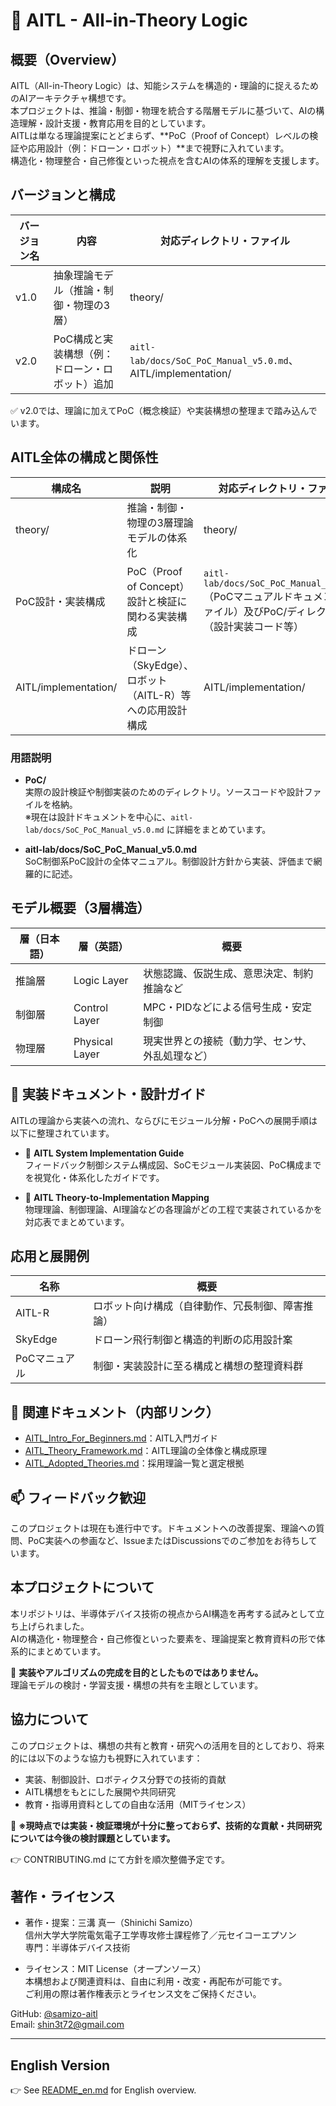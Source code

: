 # 🧠 AITL - All-in-Theory Logic

## 概要（Overview）

AITL（All-in-Theory Logic）は、知能システムを構造的・理論的に捉えるためのAIアーキテクチャ構想です。  
本プロジェクトは、推論・制御・物理を統合する階層モデルに基づいて、AIの構造理解・設計支援・教育応用を目的としています。  
AITLは単なる理論提案にとどまらず、**PoC（Proof of Concept）レベルの検証や応用設計（例：ドローン・ロボット）**まで視野に入れています。  
構造化・物理整合・自己修復といった視点を含むAIの体系的理解を支援します。

## バージョンと構成

| バージョン名 | 内容                                   | 対応ディレクトリ・ファイル                            |
|--------------|--------------------------------------|---------------------------------------------------|
| v1.0         | 抽象理論モデル（推論・制御・物理の3層）  | theory/                                           |
| v2.0         | PoC構成と実装構想（例：ドローン・ロボット）追加 | `aitl-lab/docs/SoC_PoC_Manual_v5.0.md`、AITL/implementation/ |

✅ v2.0では、理論に加えてPoC（概念検証）や実装構想の整理まで踏み込んでいます。

## AITL全体の構成と関係性

| 構成名              | 説明                                        | 対応ディレクトリ・ファイル                          |
|---------------------|---------------------------------------------|-------------------------------------------------|
| theory/             | 推論・制御・物理の3層理論モデルの体系化         | theory/                                         |
| PoC設計・実装構成    | PoC（Proof of Concept）設計と検証に関わる実装構成 | `aitl-lab/docs/SoC_PoC_Manual_v5.0.md`（PoCマニュアルドキュメントファイル）及びPoC/ディレクトリ（設計実装コード等） |
| AITL/implementation/ | ドローン（SkyEdge）、ロボット（AITL-R）等への応用設計構成 | AITL/implementation/                            |

### 用語説明

- **PoC/**  
  実際の設計検証や制御実装のためのディレクトリ。ソースコードや設計ファイルを格納。  
  ※現在は設計ドキュメントを中心に、`aitl-lab/docs/SoC_PoC_Manual_v5.0.md` に詳細をまとめています。

- **aitl-lab/docs/SoC_PoC_Manual_v5.0.md**  
  SoC制御系PoC設計の全体マニュアル。制御設計方針から実装、評価まで網羅的に記述。

## モデル概要（3層構造）

| 層（日本語） | 層（英語）        | 概要                                       |
|-------------|-------------------|------------------------------------------|
| 推論層       | Logic Layer       | 状態認識、仮説生成、意思決定、制約推論など   |
| 制御層       | Control Layer     | MPC・PIDなどによる信号生成・安定制御         |
| 物理層       | Physical Layer    | 現実世界との接続（動力学、センサ、外乱処理など）|

## 📁 実装ドキュメント・設計ガイド

AITLの理論から実装への流れ、ならびにモジュール分解・PoCへの展開手順は以下に整理されています。

- 🧩 **AITL System Implementation Guide**  
  フィードバック制御システム構成図、SoCモジュール実装図、PoC構成までを視覚化・体系化したガイドです。  

- 🧠 **AITL Theory-to-Implementation Mapping**  
  物理理論、制御理論、AI理論などの各理論がどの工程で実装されているかを対応表でまとめています。

## 応用と展開例

| 名称     | 概要                                   |
|----------|--------------------------------------|
| AITL-R   | ロボット向け構成（自律動作、冗長制御、障害推論） |
| SkyEdge  | ドローン飛行制御と構造的判断の応用設計案         |
| PoCマニュアル | 制御・実装設計に至る構成と構想の整理資料群         |

## 🔗 関連ドキュメント（内部リンク）

- [AITL_Intro_For_Beginners.md](./docs/AITL_Intro_For_Beginners.md)：AITL入門ガイド  
- [AITL_Theory_Framework.md](./docs/AITL_Theory_Framework.md)：AITL理論の全体像と構成原理  
- [AITL_Adopted_Theories.md](./docs/AITL_Adopted_Theories.md)：採用理論一覧と選定根拠

## 📫 フィードバック歓迎

このプロジェクトは現在も進行中です。ドキュメントへの改善提案、理論への質問、PoC実装への参画など、IssueまたはDiscussionsでのご参加をお待ちしています。

## 本プロジェクトについて

本リポジトリは、半導体デバイス技術の視点からAI構造を再考する試みとして立ち上げられました。  
AIの構造化・物理整合・自己修復といった要素を、理論提案と教育資料の形で体系的にまとめています。  

🔎 **実装やアルゴリズムの完成を目的としたものではありません。**  
理論モデルの検討・学習支援・構想の共有を主眼としています。

## 協力について

このプロジェクトは、構想の共有と教育・研究への活用を目的としており、将来的には以下のような協力も視野に入れています：

- 実装、制御設計、ロボティクス分野での技術的貢献  
- AITL構想をもとにした展開や共同研究  
- 教育・指導用資料としての自由な活用（MITライセンス）

🔧 **※現時点では実装・検証環境が十分に整っておらず、技術的な貢献・共同研究については今後の検討課題としています。**  

👉 CONTRIBUTING.md にて方針を順次整備予定です。

## 著作・ライセンス

- 著作・提案：三溝 真一（Shinichi Samizo）  
  信州大学大学院電気電子工学専攻修士課程修了／元セイコーエプソン  
  専門：半導体デバイス技術

- ライセンス：MIT License（オープンソース）  
  本構想および関連資料は、自由に利用・改変・再配布が可能です。  
  ご利用の際は著作権表示とライセンス文をご保持ください。

GitHub: [@samizo-aitl](https://github.com/samizo-aitl)  
Email: shin3t72@gmail.com

---

## English Version

👉 See [README_en.md](README_en.md) for English overview.

